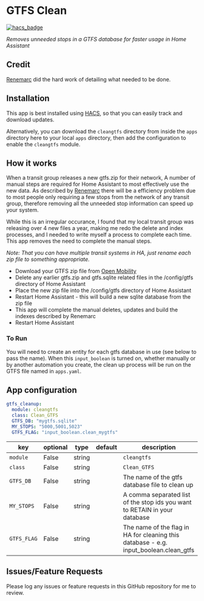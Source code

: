 # GTFS Clean
[![hacs_badge](https://img.shields.io/badge/HACS-Default-orange.svg?style=for-the-badge)](https://github.com/custom-components/hacs)

_Removes unneeded stops in a GTFS database for faster usage in Home Assistant_

## Credit

[Renemarc](https://github.com/renemarc/home-assistant-config/tree/master/gtfs) did the hard work of detailing what needed to be done.

## Installation

This app is best installed using
[HACS](https://github.com/custom-components/hacs), so that you can easily track
and download updates.

Alternatively, you can download the `cleangtfs` directory from inside the `apps` directory here to your
local `apps` directory, then add the configuration to enable the `cleangtfs` module.

## How it works

When a transit group releases a new gtfs.zip for their network, A number of manual steps are required
for Home Assistant to most effectively use the new data. As described by 
[Renemarc](https://github.com/renemarc/home-assistant-config/tree/master/gtfs) there
will be a efficiency problem due to most people only requiring a few stops from the network
of any transit group, therefore removing all the unneeded stop information can speed up your system.

While this is an irregular occurance, I found that my local transit group was releasing over 4 new files
a year, making me redo the delete and index processes, and I needed to write myself a process to complete each time. 
This app removes the need to complete the manual steps.

_Note: That you can have multiple transit systems in HA, just rename each zip file to something appropriate._

* Download your GTFS zip file from [Open Mobility](https://transitfeeds.com/)
* Delete any earlier gtfs.zip and gtfs.sqlite related files in the /config/gtfs directory of Home Assistant
* Place the new zip file into the /config/gtfs directory of Home Assistant 
* Restart Home Assistant - this will build a new sqlite database from the zip file
* This app will complete the manual deletes, updates and build the indexes described by Renemarc 
* Restart Home Assistant

### To Run

You will need to create an entity for each gtfs database in use (see below to pass the name). When this
`input_boolean` is turned on, whether manually or by another automation you
create, the clean up process will be run on the GTFS file named in `apps.yaml`.

## App configuration

```yaml
gtfs_cleanup:
  module: cleangtfs
  class: Clean_GTFS
  GTFS_DB: "mygtfs.sqlite"
  MY_STOPS: "5000,5001,5023"
  GTFS_FLAG: "input_boolean.clean_mygtfs"
```

key | optional | type | default | description
-- | -- | -- | -- | --
`module` | False | string | | `cleangtfs`
`class` | False | string | | `Clean_GTFS`
`GTFS_DB` | False | string || The name of the gtfs database file to clean up
`MY_STOPS` | False | string || A comma separated list of the stop ids you want to RETAIN in your database
`GTFS_FLAG` | False | string || The name of the flag in HA for cleaning this database - e.g. input_boolean.clean_gtfs 

## Issues/Feature Requests

Please log any issues or feature requests in this GitHub repository for me to review.